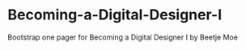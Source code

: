 # Becoming-a-Digital-Designer-I
Bootstrap one pager for Becoming a Digital Designer I by Beetje Moe
